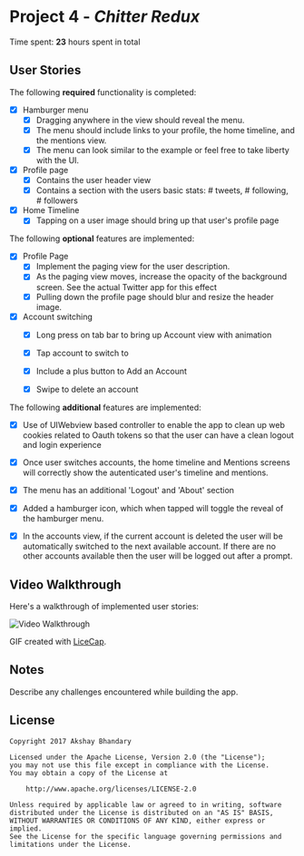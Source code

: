 # Project 4 - *Chitter Redux*

Time spent: **23** hours spent in total

## User Stories

The following **required** functionality is completed:

- [x] Hamburger menu
   - [x] Dragging anywhere in the view should reveal the menu.
   - [x] The menu should include links to your profile, the home timeline, and the mentions view.
   - [x] The menu can look similar to the example or feel free to take liberty with the UI.
- [x] Profile page
   - [x] Contains the user header view
   - [x] Contains a section with the users basic stats: # tweets, # following, # followers
- [x] Home Timeline
   - [x] Tapping on a user image should bring up that user's profile page

The following **optional** features are implemented:

- [x] Profile Page
   - [x] Implement the paging view for the user description.
   - [x] As the paging view moves, increase the opacity of the background screen. See the actual Twitter app for this effect
   - [x] Pulling down the profile page should blur and resize the header image.
- [x] Account switching
   - [x] Long press on tab bar to bring up Account view with animation
   - [x] Tap account to switch to
   - [x] Include a plus button to Add an Account
   - [x] Swipe to delete an account


The following **additional** features are implemented:

- [x] Use of UIWebview based controller to enable the app to clean up web cookies related to Oauth tokens so that the user can have a clean logout and login experience
- [x] Once user switches accounts, the home timeline and Mentions screens will correctly show the autenticated user's
timeline and mentions.
- [x] The menu has an additional 'Logout' and 'About' section
- [x] Added a hamburger icon, which when tapped will toggle the reveal of the hamburger menu.
- [x] In the accounts view, if the current account is deleted the user will be automatically switched to the next available account. If there are no other accounts available then the user will be logged out after a prompt. 



## Video Walkthrough

Here's a walkthrough of implemented user stories:

![Video Walkthrough](chitter_redux_demo.gif)

GIF created with [LiceCap](http://www.cockos.com/licecap/).

## Notes

Describe any challenges encountered while building the app.

## License

    Copyright 2017 Akshay Bhandary

    Licensed under the Apache License, Version 2.0 (the "License");
    you may not use this file except in compliance with the License.
    You may obtain a copy of the License at

        http://www.apache.org/licenses/LICENSE-2.0

    Unless required by applicable law or agreed to in writing, software
    distributed under the License is distributed on an "AS IS" BASIS,
    WITHOUT WARRANTIES OR CONDITIONS OF ANY KIND, either express or implied.
    See the License for the specific language governing permissions and
    limitations under the License.
